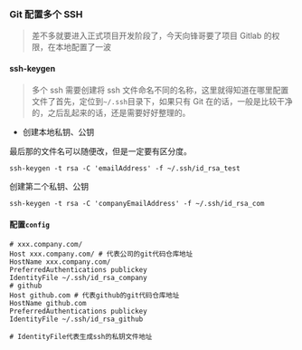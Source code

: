 ### Git 配置多个 SSH

> 差不多就要进入正式项目开发阶段了，今天向锋哥要了项目 Gitlab 的权限，在本地配置了一波

#### ssh-keygen

> 多个 ssh 需要创建将 ssh 文件命名不同的名称，这里就得知道在哪里配置文件了首先，定位到`~/.ssh`目录下，如果只有 Git 在的话，一般是比较干净的，之后乱起来的话，还是需要好好整理的。

- 创建本地私钥、公钥

最后那的文件名可以随便改，但是一定要有区分度。

```shell
ssh-keygen -t rsa -C 'emailAddress' -f ~/.ssh/id_rsa_test
```

创建第二个私钥、公钥

```shell
ssh-keygen -t rsa -C 'companyEmailAddress' -f ~/.ssh/id_rsa_com
```

#### 配置`config`

```
# xxx.company.com/
Host xxx.company.com/ # 代表公司的git代码仓库地址
HostName xxx.company.com/
PreferredAuthentications publickey
IdentityFile ~/.ssh/id_rsa_company
# github
Host github.com # 代表github的git代码仓库地址
HostName github.com
PreferredAuthentications publickey
IdentityFile ~/.ssh/id_rsa_github

# IdentityFile代表生成ssh的私钥文件地址
```
